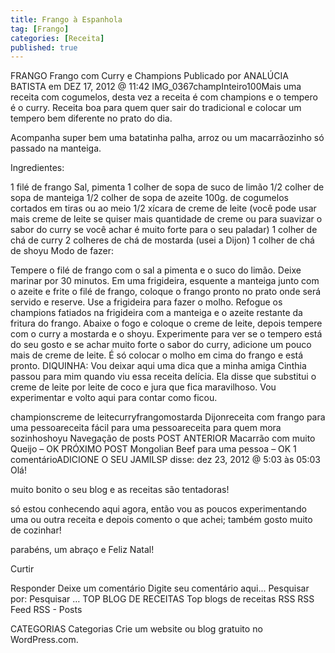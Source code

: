 ```yaml
---
title: Frango à Espanhola
tag: [Frango]
categories: [Receita]
published: true
---
```


FRANGO
Frango com Curry e Champions
Publicado por ANALÚCIA BATISTA em DEZ 17, 2012 @ 11:42
IMG_0367champInteiro100Mais uma receita com cogumelos, desta vez a receita é com champions e o tempero é o curry. Receita boa para quem quer sair do tradicional e colocar um tempero bem diferente no prato do dia.

Acompanha super bem uma batatinha palha, arroz ou um macarrãozinho só passado na manteiga.

Ingredientes:

1 filé de frango
Sal, pimenta
1 colher de sopa de suco de limão
1/2 colher de sopa de manteiga
1/2 colher de sopa de azeite
100g. de cogumelos cortados em tiras ou ao meio
1/2 xícara de creme de leite (você pode usar mais creme de leite se quiser mais quantidade de creme ou para suavizar o sabor do curry se você achar é muito forte para o seu paladar)
1 colher de chá de curry
2 colheres de chá de mostarda (usei a Dijon)
1 colher de chá de shoyu
Modo de fazer:

Tempere o filé de frango com o sal a pimenta e o suco do limão. Deixe marinar por 30 minutos.
Em uma frigideira, esquente a manteiga junto com o azeite e frite o filé de frango, coloque o frango pronto no prato onde será servido e reserve.
Use a frigideira para fazer o molho. Refogue os champions fatiados na frigideira com a manteiga e o azeite restante da fritura do frango.
Abaixe o fogo e coloque o creme de leite, depois tempere com o curry a mostarda e o shoyu.
Experimente para ver se o tempero está do seu gosto e se achar muito forte o sabor do curry, adicione um pouco mais de creme de leite.
É só colocar o molho em cima do frango e está pronto.
DIQUINHA: Vou deixar aqui uma dica que a minha amiga Cinthia passou para mim quando viu essa receita delícia. Ela disse que substitui o creme de leite por leite de coco e jura que fica maravilhoso. Vou experimentar e volto aqui para contar como ficou.

championscreme de leitecurryfrangomostarda Dijonreceita com frango para uma pessoareceita fácil para uma pessoareceita para quem mora sozinhoshoyu
Navegação de posts
POST ANTERIOR
Macarrão com muito Queijo – OK
PRÓXIMO POST
Mongolian Beef para uma pessoa – OK
1 comentárioADICIONE O SEU
JAMILSP disse:
dez 23, 2012 @ 5:03 às 05:03
Olá!

muito bonito o seu blog e as receitas são tentadoras!

só estou conhecendo aqui agora, então vou as poucos experimentando uma ou outra receita e depois comento o que achei; também gosto muito de cozinhar!

parabéns, um abraço e Feliz Natal!

Curtir

Responder
Deixe um comentário
Digite seu comentário aqui...
Pesquisar por:
Pesquisar …
TOP BLOG DE RECEITAS
Top blogs de receitas
RSS
RSS Feed RSS - Posts

CATEGORIAS
Categorias
Crie um website ou blog gratuito no WordPress.com.
